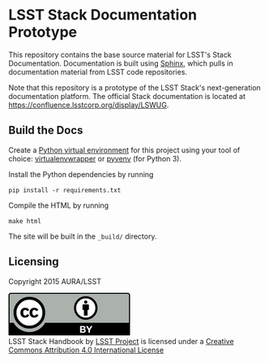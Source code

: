 # LSST Stack Documentation Prototype

This repository contains the base source material for LSST's Stack Documentation.
Documentation is built using [Sphinx](http://sphinx-doc.org), which pulls in documentation material from LSST code repositories.

Note that this repository is a prototype of the LSST Stack's next-generation documentation platform.
The official Stack documentation is located at https://confluence.lsstcorp.org/display/LSWUG.

## Build the Docs

Create a [Python virtual environment](http://docs.python-guide.org/en/latest/dev/virtualenvs/) for this project using your tool of choice: [virtualenvwrapper](http://virtualenvwrapper.readthedocs.org/en/latest/) or [pyvenv](https://docs.python.org/3.5/library/venv.html) (for Python 3).

Install the Python dependencies by running

```
pip install -r requirements.txt
```

Compile the HTML by running

```
make html
```

The site will be built in the `_build/` directory.

## Licensing

Copyright 2015 AURA/LSST

<a rel="license" href="http://creativecommons.org/licenses/by/4.0/"><img alt="Creative Commons License" style="border-width:0" src="_static/cc-by_large.svg" /></a><br /><span xmlns:dct="http://purl.org/dc/terms/" property="dct:title">LSST Stack Handbook</span> by <a xmlns:cc="http://creativecommons.org/ns#" href="http://docs.lsst.codes" property="cc:attributionName" rel="cc:attributionURL">LSST Project</a> is licensed under a <a rel="license" href="http://creativecommons.org/licenses/by/4.0/">Creative Commons Attribution 4.0 International License</a>
